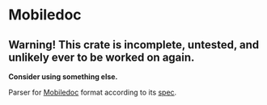 # Mobiledoc

## Warning! This crate is incomplete, untested, and unlikely ever to be worked on again.

**Consider using something else.**

Parser for [Mobiledoc](https://github.com/bustle/mobiledoc-kit) format according to its [spec](https://github.com/bustle/mobiledoc-kit/blob/master/MOBILEDOC.md).
